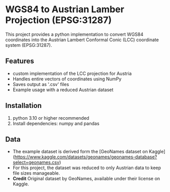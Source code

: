 # WGS84 to Austrian Lamber Projection (EPSG:31287)

This project provides a python implementation to convert WGS84 coordinates into the Austrian Lambert Conformal Conic (LCC) coordinate system (EPSG:31287).

## Features
- custom implementation of the LCC projection for Austria
- Handles entire vectors of coordinates using NumPy
- Saves output as '.csv' files
- Example usage with a reduced Austrian dataset

## Installation
1. python 3.10 or higher recommended
2. Install dependencies: numpy and pandas


## Data
- The example dataset is derived form the [GeoNames dataset on Kaggle] (https://www.kaggle.com/datasets/geonames/geonames-database?select=geonames.csv)
- For this project, the dataset was reduced to only Austrian data to keep file sizes manageable.
- **Credit** Original dataset by GeoNames, available under their license on Kaggle.
